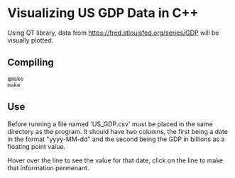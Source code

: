 # Visualizing US GDP Data in C++
Using QT library, data from https://fred.stlouisfed.org/series/GDP will be visually plotted.

## Compiling
```
qmake
make
```

## Use
Before running a file named 'US_GDP.csv' must be placed in the same directory as the program. It should have two columns, the first being a date in the format "yyyy-MM-dd" and the second being the GDP in billions as a floating point value.

Hover over the line to see the value for that date, click on the line to make that information permenant.
